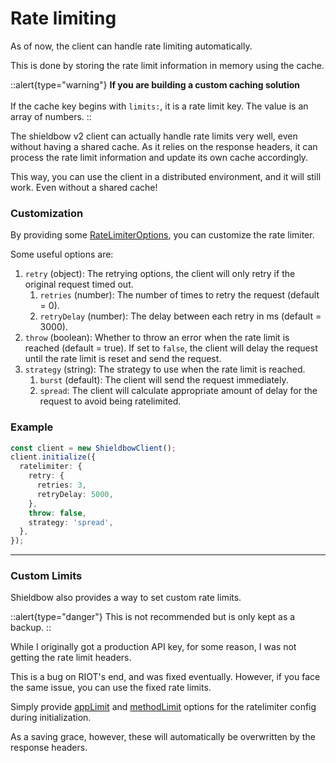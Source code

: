 # Rate limiting

As of now, the client can handle rate limiting automatically.

This is done by storing the rate limit information in memory using the cache.

::alert{type="warning"}
**If you are building a custom caching solution**
<br /><br />
If the cache key begins with `limits:`, it is a rate limit key.
The value is an array of numbers.
::

The shieldbow v2 client can actually handle rate limits very well, even without having a shared cache.
As it relies on the response headers, it can process the rate limit information and update its own cache accordingly.

This way, you can use the client in a distributed environment, and it will still work.
Even without a shared cache!

### Customization

By providing some [RateLimiterOptions](/api/interfaces/ratelimiteroptions), you can customize the rate limiter.

Some useful options are:

1. `retry` (object): The retrying options, the client will only retry if the original request timed out.
   1. `retries` (number): The number of times to retry the request (default = 0).
   2. `retryDelay` (number): The delay between each retry in ms (default = 3000).
2. `throw` (boolean): Whether to throw an error when the rate limit is reached (default = true).
   If set to `false`, the client will delay the request until the rate limit is reset and send the request.
3. `strategy` (string): The strategy to use when the rate limit is reached.
   1. `burst` (default): The client will send the request immediately.
   2. `spread`: The client will calculate appropriate amount of delay for the request to avoid being ratelimited.

### Example

```ts
const client = new ShieldbowClient();
client.initialize({
  ratelimiter: {
    retry: {
      retries: 3,
      retryDelay: 5000,
    },
    throw: false,
    strategy: 'spread',
  },
});
```

---

### Custom Limits

Shieldbow also provides a way to set custom rate limits.

::alert{type="danger"}
This is not recommended but is only kept as a backup.
::

While I originally got a production API key, for some reason, I was not getting the rate limit headers.

This is a bug on RIOT's end, and was fixed eventually.
However, if you face the same issue, you can use the fixed rate limits.

Simply provide [appLimit](/api/interfaces/ratelimiteroptions#applimit) and [methodLimit](/api/interfaces/ratelimiteroptions#methodlimit) 
options for the ratelimiter config during initialization.

As a saving grace, however, these will automatically be overwritten by the response headers.


